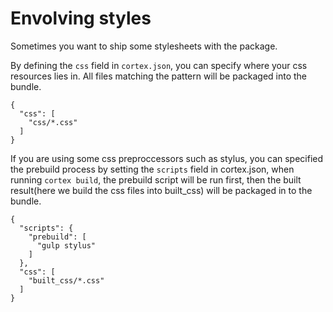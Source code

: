 # Envolving styles

Sometimes you want to ship some stylesheets with the package.

By defining the `css` field in `cortex.json`, you can specify where your css resources lies in. All files matching the pattern will be packaged into the bundle.

```
{
  "css": [
    "css/*.css"
  ]
}
```

If you are using some css preproccessors such as stylus, you can specified the prebuild process by setting the `scripts` field in cortex.json, when running `cortex build`, the prebuild script will be run first, then the built result(here we build the css files into built_css) will be packaged in to the bundle.

```
{
  "scripts": {
    "prebuild": [
      "gulp stylus"
    ]
  },
  "css": [
    "built_css/*.css"
  ]
}
```
